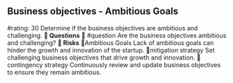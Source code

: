 

## Business objectives - Ambitious Goals
#rating: 30
Determine if the business objectives are ambitious and challenging.
**💭 Questions**
💭 #question Are the business objectives ambitious and challenging?
**🚨 Risks**
🚨Ambitious Goals
Lack of ambitious goals can hinder the growth and innovation of the startup.
🚨mitigation strategy
Set challenging business objectives that drive growth and innovation.
🚨contingency strategy
Continuously review and update business objectives to ensure they remain ambitious.




